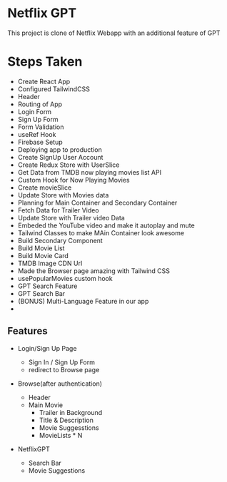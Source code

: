 
# Netflix GPT

This project is clone of Netflix Webapp with an additional feature of GPT

# Steps Taken
 - Create React App
 - Configured TailwindCSS
 - Header
 - Routing of App
 - Login Form
 - Sign Up Form
 - Form Validation
 - useRef Hook
- Firebase Setup
- Deploying app to production
- Create SignUp User Account
- Create Redux Store with UserSlice
- Get Data from TMDB now playing movies list API
- Custom Hook for Now Playing Movies
- Create movieSlice
- Update Store with Movies data
- Planning for Main Container and Secondary Container
- Fetch Data for Trailer Video
- Update Store with Trailer video Data
- Embeded the YouTube video and make it autoplay and mute
- Tailwind Classes to make MAin Container look awesome
- Build Secondary Component
- Build Movie List
- Build Movie Card
- TMDB Image CDN Url
- Made the Browser page amazing with Tailwind CSS
- usePopularMovies custom hook
- GPT Search Feature
- GPT Search Bar
-  (BONUS) Multi-Language Feature in our app
-   

## Features

- Login/Sign Up Page
   - Sign In / Sign Up Form
   - redirect to Browse page

- Browse(after authentication)
    - Header
     - Main Movie
       - Trailer in Background
        - Title & Description
       - Movie Suggesstions
        - MovieLists * N

- NetflixGPT
    - Search Bar
    - Movie Suggestions

